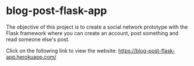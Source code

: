 # blog-post-flask-app

The objective of this project is to create a social network prototype with the Flask framework where you can create an account, post something and read someone else's post. 

Click on the following link to view the website:
https://blog-post-flask-app.herokuapp.com/
